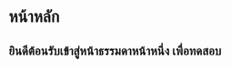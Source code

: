 # หน้าหลัก


## ยินดีต้อนรับเข้าสู่หน้าธรรมดาหน้าหนึ่ง เพื่อทดสอบ
<span style="float:right"></span>
